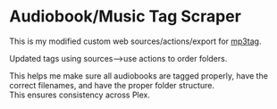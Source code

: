 # Audiobook/Music Tag Scraper

This is my modified custom web sources/actions/export for [mp3tag](https://www.mp3tag.de/en/).

Updated tags using sources-->use actions to order folders.

This helps me make sure all audiobooks are tagged properly, have the correct filenames, and have the proper folder structure.  
This ensures consistency across Plex.


